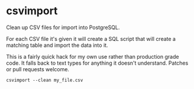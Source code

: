 # csvimport
Clean up CSV files for import into PostgreSQL.

For each CSV file it's given it will create a SQL script that will create a matching table and import the data into it.

This is a fairly quick hack for my own use rather than production grade code. It falls back to text types for anything it doesn't understand. Patches or pull requests welcome.

```shell
csvimport --clean my_file.csv
```

